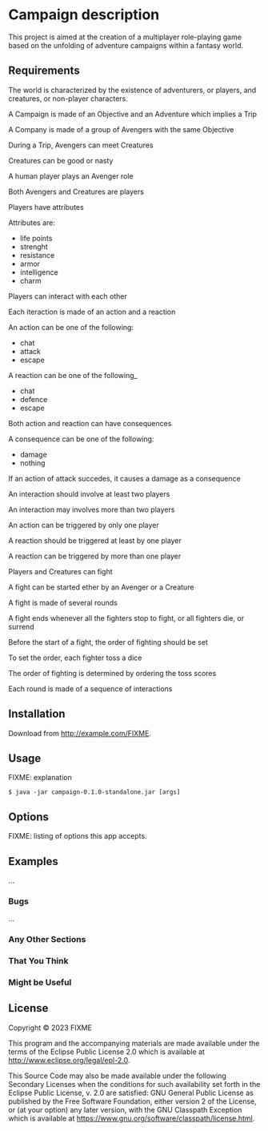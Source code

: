 # Campaign description

This project is aimed at the creation of a multiplayer role-playing game based on the unfolding of adventure campaigns within a fantasy world.

## Requirements

The world is characterized by the existence of adventurers, or players, and creatures, or non-player characters.

A Campaign is made of an Objective and an Adventure which implies a Trip

A Company is made of a group of Avengers with the same Objective

During a Trip, Avengers can meet Creatures

Creatures can be good or nasty

A human player plays an Avenger role

Both Avengers and Creatures are players

Players have attributes

Attributes are:
- life points
- strenght
- resistance
- armor
- intelligence
- charm

Players can interact with each other

Each iteraction is made of an action and a reaction

An action can be one of the following:

- chat
- attack
- escape

A reaction can be one of the following_

- chat
- defence
- escape

Both action and reaction can have consequences

A consequence can be one of the following:

- damage
- nothing

If an action of attack succedes, it causes a damage as a consequence

An interaction should involve at least two players

An interaction may involves more than two players

An action can be triggered by only one player

A reaction should be triggered at least by one player

A reaction can be triggered by more than one player

Players and Creatures can fight

A fight can be started ether by an Avenger or a Creature

A fight is made of several rounds

A fight ends whenever all the fighters stop to fight, or all fighters die, or surrend

Before the start of a fight, the order of fighting should be set

To set the order, each fighter toss a dice

The order of fighting is determined by ordering the toss scores

Each round is made of a sequence of interactions


## Installation

Download from http://example.com/FIXME.

## Usage

FIXME: explanation

    $ java -jar campaign-0.1.0-standalone.jar [args]

## Options

FIXME: listing of options this app accepts.

## Examples

...

### Bugs

...

### Any Other Sections
### That You Think
### Might be Useful

## License

Copyright © 2023 FIXME

This program and the accompanying materials are made available under the
terms of the Eclipse Public License 2.0 which is available at
http://www.eclipse.org/legal/epl-2.0.

This Source Code may also be made available under the following Secondary
Licenses when the conditions for such availability set forth in the Eclipse
Public License, v. 2.0 are satisfied: GNU General Public License as published by
the Free Software Foundation, either version 2 of the License, or (at your
option) any later version, with the GNU Classpath Exception which is available
at https://www.gnu.org/software/classpath/license.html.
